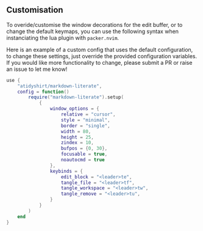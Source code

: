 ## Customisation

To overide/customise the window decorations for the edit buffer, or to change 
the default keymaps, you can use the following syntax when instanciating the
lua plugin with `packer.nvim`.

Here is an example of a custom config that uses the default configuration, to
change these settings, just override the provided configuration variables. If
you would like more functionality to change, please submit a PR or raise an issue
to let me know!

```lua
use {
    "atidyshirt/markdown-literate",
    config = function()
        require("markdown-literate").setup(
            {
                window_options = {
                    relative = "cursor",
                    style = "minimal",
                    border = "single",
                    width = 80,
                    height = 25,
                    zindex = 10,
                    bufpos = {0, 30},
                    focusable = true,
                    noautocmd = true
                },
                keybinds = {
                    edit_block = "<leader>te",
                    tangle_file = "<leader>tf",
                    tangle_workspace = "<leader>tw",
                    tangle_remove = "<leader>tu",
                }
            }
        )
    end
}
```
